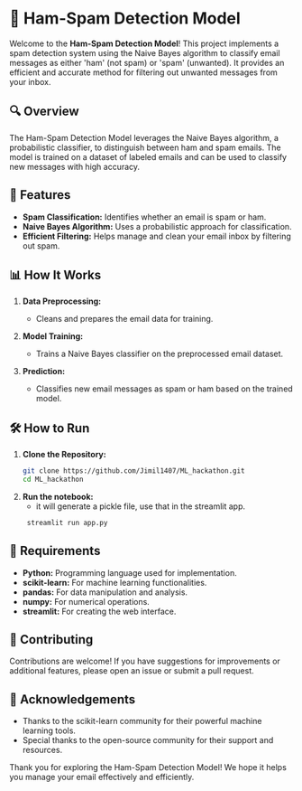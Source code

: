 # 📧 Ham-Spam Detection Model

Welcome to the **Ham-Spam Detection Model**! This project implements a spam detection system using the Naive Bayes algorithm to classify email messages as either 'ham' (not spam) or 'spam' (unwanted). It provides an efficient and accurate method for filtering out unwanted messages from your inbox.

## 🔍 Overview

The Ham-Spam Detection Model leverages the Naive Bayes algorithm, a probabilistic classifier, to distinguish between ham and spam emails. The model is trained on a dataset of labeled emails and can be used to classify new messages with high accuracy.

## 🚀 Features

- **Spam Classification:** Identifies whether an email is spam or ham.
- **Naive Bayes Algorithm:** Uses a probabilistic approach for classification.
- **Efficient Filtering:** Helps manage and clean your email inbox by filtering out spam.

## 📊 How It Works

1. **Data Preprocessing:**
   - Cleans and prepares the email data for training.

2. **Model Training:**
   - Trains a Naive Bayes classifier on the preprocessed email dataset.

3. **Prediction:**
   - Classifies new email messages as spam or ham based on the trained model.

## 🛠️ How to Run

1. **Clone the Repository:**
   ```bash
   git clone https://github.com/Jimil1407/ML_hackathon.git
   cd ML_hackathon

2. **Run the notebook:**
   - it will generate a pickle file, use that in the streamlit app.
   ```bash
    streamlit run app.py

## 📝 Requirements

- **Python:** Programming language used for implementation.
- **scikit-learn:** For machine learning functionalities.
- **pandas:** For data manipulation and analysis.
- **numpy:** For numerical operations.
- **streamlit:** For creating the web interface.

## 🤝 Contributing

Contributions are welcome! If you have suggestions for improvements or additional features, please open an issue or submit a pull request.

## 🌟 Acknowledgements

- Thanks to the scikit-learn community for their powerful machine learning tools.
- Special thanks to the open-source community for their support and resources.

Thank you for exploring the Ham-Spam Detection Model! We hope it helps you manage your email effectively and efficiently.
